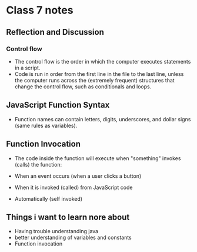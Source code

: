 # Class 7 notes

## Reflection and Discussion

### Control flow

 - The control flow is the order in which the computer executes statements in a script.
 - Code is run in order from the first line in the file to the last line, unless the computer runs across the (extremely frequent) structures that change the control flow, such as conditionals and loops.

 ## JavaScript Function Syntax

- Function names can contain letters, digits, underscores, and dollar signs (same rules as variables).

## Function Invocation

- The code inside the function will execute when "something" invokes (calls) the function:

- When an event occurs (when a user clicks a button)
- When it is invoked (called) from JavaScript code
- Automatically (self invoked)

## Things i want to learn nore about

- Having trouble understanding java
- better understanding of variables and constants
- Function invocation 

